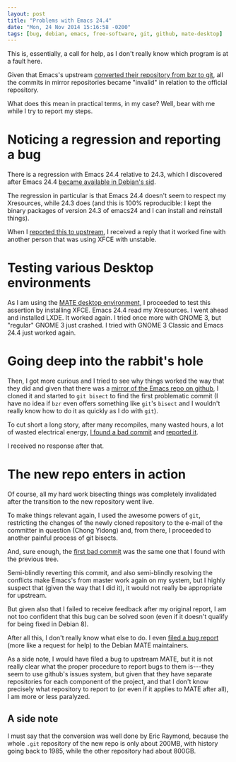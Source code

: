 ```yaml
---
layout: post
title: "Problems with Emacs 24.4"
date: "Mon, 24 Nov 2014 15:16:58 -0200"
tags: [bug, debian, emacs, free-software, git, github, mate-desktop]
---
```


This is, essentially, a call for help, as I don't really know which program
is at a fault here.

Given that Emacs's upstream
[converted their repository from bzr to git][bzr2git], all the commits in
mirror repositories became "invalid" in relation to the official repository.

[bzr2git]: http://permalink.gmane.org/gmane.emacs.devel/176760

What does this mean in practical terms, in my case? Well, bear with me while
I try to report my steps.

# Noticing a regression and reporting a bug

There is a regression with Emacs 24.4 relative to 24.3, which I discovered
after Emacs 24.4 [became available in Debian's sid][emacs24sid].

[emacs24sid]: https://packages.qa.debian.org/e/emacs24/news/20141025T214023Z.html

The regression in particular is that Emacs 24.4 doesn't seem to respect my
Xresources, while 24.3 does (and this is 100% reproducible: I kept the
binary packages of version 24.3 of emacs24 and I can install and reinstall
things).

When I [reported this to upstream][report], I received a reply that it worked fine
with another person that was using XFCE with unstable.

[report]: http://debbugs.gnu.org/18902

# Testing various Desktop environments

As I am using the [MATE desktop environment][mate], I proceeded to test this
assertion by installing XFCE. Emacs 24.4 read my Xresources. I went ahead
and installed LXDE. It worked again.  I tried once more with GNOME 3, but
"regular" GNOME 3 just crashed. I tried with GNOME 3 Classic and Emacs 24.4
just worked again.

[mate]: http://mate-desktop.org/

# Going deep into the rabbit's hole

Then, I got more curious and I tried to see why things worked the way that
they did and given that there was a
[mirror of the Emacs repo on github][githubmirror], I cloned it and started
to `git bisect` to find the first problematic commit (I have no idea if
`bzr` even offers something like `git`'s `bisect` and I wouldn't really know
how to do it as quickly as I do with `git`).

To cut short a long story, after many recompiles, many wasted hours, a lot
of wasted electrical energy, [I found a bad commit][badcommit1] and
[reported it][report2].

[githubmirror]: https://github.com/emacs-mirror/emacs/
[badcommit1]: https://github.com/emacs-mirror/emacs/commit/15e14b165dcbc6566a0459b0d5e66f89080f569e
[report2]: http://debbugs.gnu.org/cgi/bugreport.cgi?bug=18902#14

I received no response after that.

# The new repo enters in action

Of course, all my hard work bisecting things was completely invalidated
after the transition to the new repository went live.

To make things relevant again, I used the awesome powers of `git`,
restricting the changes of the newly cloned repository to the e-mail of the
committer in question (Chong Yidong) and, from there, I proceeded to another
painful process of git bisects.

And, sure enough, the [first bad commit][badcommit2] was the same one that I
found with the previous tree.

[badcommit2]: http://git.savannah.gnu.org/cgit/emacs.git/commit/?id=aac2b673c3083ab612bcd57fbcd9d370078bd8da

Semi-blindly reverting this commit, and also semi-blindly resolving the
conflicts make Emacs's from master work again on my system, but I highly
suspect that (given the way that I did it), it would not really be
appropriate for upstream.

But given also that I failed to receive feedback after my original report, I
am not too confident that this bug can be solved soon (even if it doesn't
qualify for being fixed in Debian 8).

After all this, I don't really know what else to do. I even
[filed a bug report][bugmate] (more like a request for help) to the Debian
MATE maintainers.

As a side note, I would have filed a bug to upstream MATE, but it is not
really clear what the proper procedure to report bugs to them is---they seem
to use github's issues system, but given that they have separate
repositories for each component of the project, and that I don't know
precisely what repository to report to (or even if it applies to MATE after
all), I am more or less paralyzed.

[bugmate]: https://bugs.debian.org/cgi-bin/bugreport.cgi?bug=770781

## A side note

I must say that the conversion was well done by Eric Raymond, because the
whole `.git` repository of the new repo is only about 200MB, with history
going back to 1985, while the other repository had about 800GB.
